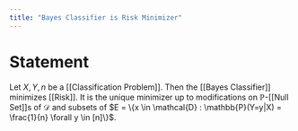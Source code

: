 ```yaml
---
title: "Bayes Classifier is Risk Minimizer"
---
```


# Statement
Let $X, Y, n$ be a [[Classification Problem]]. Then the [[Bayes Classifier]] minimizes [[Risk]]. It is the unique minimizer up to modifications on $\mathbb{P}$-[[Null Set]]s of $\mathcal{D}$ and subsets of $E = \{x \in \mathcal{D} : \mathbb{P}(Y=y|X) = \frac{1}{n} \forall y \in [n]\}$.